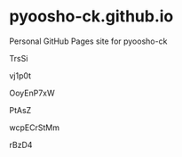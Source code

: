 # pyoosho-ck.github.io
Personal GitHub Pages site for pyoosho-ck
































TrsSi
















vj1p0t








OoyEnP7xW




PtAsZ


wcpECrStMm

rBzD4
